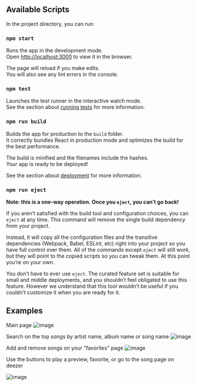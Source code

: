 ## Available Scripts

In the project directory, you can run:

### `npm start`

Runs the app in the development mode.<br />
Open [http://localhost:3000](http://localhost:3000) to view it in the browser.

The page will reload if you make edits.<br />
You will also see any lint errors in the console.

### `npm test`

Launches the test runner in the interactive watch mode.<br />
See the section about [running tests](https://facebook.github.io/create-react-app/docs/running-tests) for more information.

### `npm run build`

Builds the app for production to the `build` folder.<br />
It correctly bundles React in production mode and optimizes the build for the best performance.

The build is minified and the filenames include the hashes.<br />
Your app is ready to be deployed!

See the section about [deployment](https://facebook.github.io/create-react-app/docs/deployment) for more information.

### `npm run eject`

**Note: this is a one-way operation. Once you `eject`, you can’t go back!**

If you aren’t satisfied with the build tool and configuration choices, you can `eject` at any time. This command will remove the single build dependency from your project.

Instead, it will copy all the configuration files and the transitive dependencies (Webpack, Babel, ESLint, etc) right into your project so you have full control over them. All of the commands except `eject` will still work, but they will point to the copied scripts so you can tweak them. At this point you’re on your own.

You don’t have to ever use `eject`. The curated feature set is suitable for small and middle deployments, and you shouldn’t feel obligated to use this feature. However we understand that this tool wouldn’t be useful if you couldn’t customize it when you are ready for it.

## Examples

Main page
![image](https://user-images.githubusercontent.com/34667580/130726515-be893cb3-5393-472d-aa73-a8a7a3b33c38.png)


Search on the top songs by artist name, album name or song name
![image](https://user-images.githubusercontent.com/34667580/130726645-f776787b-8af1-4ac7-8c83-dd89183a68e6.png)


Add and remove songs on your "favorites" page
![image](https://user-images.githubusercontent.com/34667580/130726772-e5a1070d-a2db-4ef9-b718-1194e1628e3b.png)


Use the buttons to play a preview, favorite, or go to the song page on deezer

![image](https://user-images.githubusercontent.com/34667580/130726933-1dfd3686-45ca-41fb-83c6-76c05b42dcaa.png)


